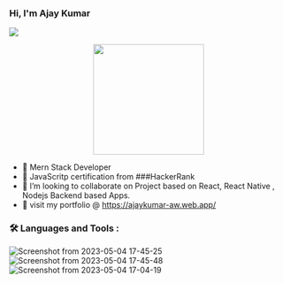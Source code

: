 ###    Hi,  I'm Ajay Kumar 
![](https://komarev.com/ghpvc/?username=Ajaykumaraw)
<div id="header" align="center">
    <img width="200" height="200"" src='https://media.giphy.com/media/jdPMeyv9rn0hZHh8n9/giphy.gif'>
</div>
                                  

- 🌱 Mern Stack Developer
- 👯 JavaScritp certification from ###HackerRank
- 👯 I’m looking to collaborate on Project based on React, React Native , Nodejs Backend based Apps.
- 🌱 visit my portfolio @ https://ajaykumar-aw.web.app/
### :hammer_and_wrench: Languages and Tools :
![Screenshot from 2023-05-04 17-45-25](https://user-images.githubusercontent.com/108172914/236201099-e1a9fb99-1a4b-48b2-b575-c9ebc76a6348.png)
![Screenshot from 2023-05-04 17-45-48](https://user-images.githubusercontent.com/108172914/236201192-48f49041-db35-45f8-a305-c7096058692c.png)
![Screenshot from 2023-05-04 17-04-19](https://user-images.githubusercontent.com/108172914/236192782-ba0b0d5b-648e-49c1-97fd-8b2e0d499af0.png)
